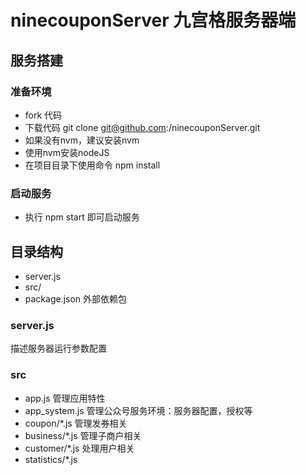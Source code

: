 # ninecouponServer 九宫格服务器端 #

## 服务搭建 ##

### 准备环境 ###
  * fork 代码
  * 下载代码 git clone git@github.com:<yourAccount>/ninecouponServer.git
  * 如果没有nvm，建议安装nvm
  * 使用nvm安装nodeJS
  * 在项目目录下使用命令 npm install

### 启动服务 ###
  * 执行 npm start 即可启动服务

## 目录结构 ##
  * server.js
  * src/
  * package.json 外部依赖包

### server.js ###
描述服务器运行参数配置

### src ###
  * app.js 管理应用特性
  * app_system.js 管理公众号服务环境：服务器配置，授权等
  * coupon/\*.js 管理发券相关
  * business/\*.js 管理子商户相关
  * customer/\*.js 处理用户相关
  * statistics/\*.js

